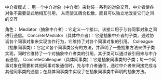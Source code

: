 中介者模式：
     用一个中介对象（中介者）来封装一系列的对象交互，中介者使各对象不需要显式地相互引用，
     从而使其耦合松散，而且可以独立地改变它们之间的交互
     
角色：
    Mediator（抽象中介者）：它定义一个接口，该接口用于与各同事对象之间进行通信。
    ConcreteMediator（具体中介者）：它是抽象中介者的子类，通过协调各个同事对象来实现协作行为，它维持了对各个同事对象的引用。
    Colleague（抽象同事类）：它定义各个同事类公有的方法，并声明了一些抽象方法来供子类实现，同时它维持了一个对抽象中介者类的引用，其子类可以通过该引用来与中介者通信。
    ConcreteColleague（具体同事类）：它是抽象同事类的子类；每一个同事对象在需要和其他同事对象通信时，先与中介者通信，通过中介者来间接完成与其他同事类的通信；在具体同事类中实现了在抽象同事类中声明的抽象方法。